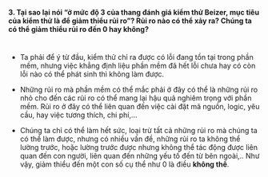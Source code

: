 **3. Tại sao lại nói “ở mức độ 3 của thang đánh giá kiểm thử Beizer, mục tiêu của kiểm thử là để giảm thiểu rủi ro”? Rủi ro nào có thể xảy ra? Chúng ta có thể giảm thiểu rủi ro đến 0 hay không?**
#

- Ta phải để ý từ đầu, kiểm thử chỉ ra được có lỗi đang tồn tại trong phần mềm, nhưng việc khẳng định liệu phần mềm đã hết lỗi chưa hay có còn lỗi nào có thể phát sinh thì không làm được. 

- Những rủi ro mà phần mềm có thể mắc phải ở đây có thể là những rủi ro nhỏ cho đến các rủi ro có thể mang lại hậu quả nghiêm trọng với phần mềm.  Rủi ro ở đây có thể liên quan đến việc cài đặt mã nguồn, logic, yêu cầu, hay việc tương thích, chi phí,...

- Chúng ta chỉ có thể làm hết sức, loại trừ tất cả những rủi ro mà chúng ta có thể làm được, nhưng có nhiều vấn đề, những rủi ro ta không thể lường trước, hoặc lường trước được nhưng không thể tác động được liên quan đến con người, liên quan đến những yếu tố đến từ bên ngoài,.. 
Như vậy, giảm thiểu đến một con số cụ thể như 0 là điều **không thể**.
